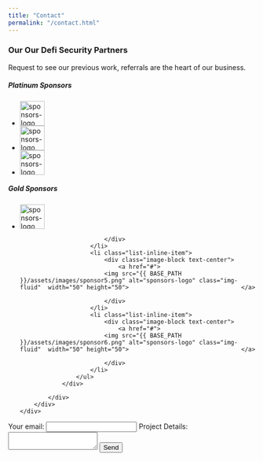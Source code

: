 ```yaml
---
title: "Contact"
permalink: "/contact.html"
---
```


<section class="sponsors section  overlay-white">
	<div class="container">
		<div class="row">
			<div class="col-12">
				<div class="section-title">
					<h3>Our <span class="alternate">Our Defi Security Partners</span></h3>
					<p>Request to see our previous work, referrals are the heart of our business.</p>
				</div>
			</div>
		</div>
		<div class="row">
			<div class="col-12">
				<!-- Title -->
				<div class="sponsor-title text-center">
					<h5>Platinum Sponsors</h5>
				</div>
				<div class="block text-center">
					<!-- Sponsors image list -->
					<ul class="list-inline sponsors-list">
						<li class="list-inline-item">
							<div class="image-block text-center">
								<a href="#">
									<img src="{{ BASE_PATH }}/assets/images/sponsor1.png" alt="sponsors-logo" class="img-fluid"  width="50" height="50">
								</a>
							</div>
						</li>
						<li class="list-inline-item">
							<div class="image-block text-center">
								<a href="#">
									<img src="{{ BASE_PATH }}/assets/images/sponsor2.png" alt="sponsors-logo" class="img-fluid"  width="50" height="50">								</a>
							</div>
						</li>
						<li class="list-inline-item">
							<div class="image-block text-center">
								<a href="#">
							<img src="{{ BASE_PATH }}/assets/images/sponsor3.png" alt="sponsors-logo" class="img-fluid"  width="50" height="50">								</a>
							</div>
						</li>
					</ul>
				</div>
				<!-- Title -->
				<div class="sponsor-title text-center">
					<h5>Gold Sponsors</h5>
				</div>
				<div class="block text-center">
					<!-- Sponsors image list -->
					<ul class="list-inline sponsors-list">
						<li class="list-inline-item">
							<div class="image-block text-center">
								<a href="#">
							<img src="{{ BASE_PATH }}/assets/images/sponsor4.png" alt="sponsors-logo" class="img-fluid"  width="50" height="50">								</a>
								
							</div>
						</li>
						<li class="list-inline-item">
							<div class="image-block text-center">
								<a href="#">
							<img src="{{ BASE_PATH }}/assets/images/sponsor5.png" alt="sponsors-logo" class="img-fluid"  width="50" height="50">								</a>
								
							</div>
						</li>
						<li class="list-inline-item">
							<div class="image-block text-center">
								<a href="#">
							<img src="{{ BASE_PATH }}/assets/images/sponsor6.png" alt="sponsors-logo" class="img-fluid"  width="50" height="50">								</a>
								
							</div>
						</li>
					</ul>
				</div>
		
			</div>
		</div>
	</div>
</section>

<!--====  End of Sponsors  ====-->
<!-- modify this form HTML and place wherever you want your form -->
<form
  action="https://formspree.io/f/xbjwllko"
  method="POST"
>
  <label>
    Your email:
    <input type="email" name="_replyto">
  </label>
  <label>
    Project Details:
    <textarea name="message"></textarea>
  </label>
  <!-- your other form fields go here -->
  <button type="submit">Send</button>
</form>
